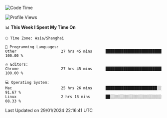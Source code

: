 <!--START_SECTION:waka-->
![Code Time](http://img.shields.io/badge/Code%20Time-1%2C867%20hrs%206%20mins-blue)

![Profile Views](http://img.shields.io/badge/Profile%20Views-1-blue)

📊 **This Week I Spent My Time On** 

```text
🕑︎ Time Zone: Asia/Shanghai

💬 Programming Languages: 
Other                    27 hrs 45 mins      █████████████████████████   100.00 % 

🔥 Editors: 
Chrome                   27 hrs 45 mins      █████████████████████████   100.00 % 

💻 Operating System: 
Mac                      25 hrs 26 mins      ███████████████████████░░   91.67 % 
Linux                    2 hrs 18 mins       ██░░░░░░░░░░░░░░░░░░░░░░░   08.33 % 
```


 Last Updated on 29/01/2024 22:16:41 UTC
<!--END_SECTION:waka-->